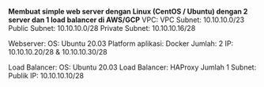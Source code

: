 **Membuat simple web server dengan Linux (CentOS / Ubuntu) dengan 2 server dan 1 load balancer di AWS/GCP**
VPC:
    VPC Subnet: 10.10.10.0/23
    Public Subnet: 10.10.10.0/28
    Private Subnet: 10.10.10.16/28

Webserver:
    OS: Ubuntu 20.03
    Platform aplikasi: Docker
    Jumlah: 2
    IP: 10.10.10.20/28 & 10.10.10.30/28

Load Balancer:
    OS: Ubuntu 20.03
    Load Balancer: HAProxy
    Jumlah 1
    Subnet: Publik
    IP: 10.10.10.10/28